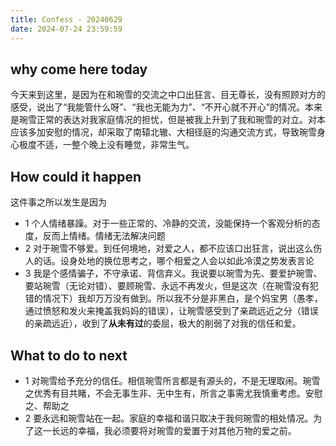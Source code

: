 ```yaml
---
title: Confess - 20240629
date: 2024-07-24 23:59:59
---
```


## why come here today

今天来到这里，是因为在和琬雪的交流之中口出狂言、目无尊长，没有照顾对方的感受，说出了“我能管什么呀”、“我也无能为力”、“不开心就不开心”的情况。本来是琬雪正常的表达对我家庭情况的担忧，但是被我上升到了我和琬雪的对立。对本应该多加安慰的情况，却采取了南辕北辙、大相径庭的沟通交流方式，导致琬雪身心极度不适，一整个晚上没有睡觉，非常生气。

## How could it happen

这件事之所以发生是因为

- 1 个人情绪暴躁。对于一些正常的、冷静的交流，没能保持一个客观分析的态度，反而上情绪。情绪无法解决问题
- 2 对于琬雪不够爱。到任何境地，对爱之人，都不应该口出狂言，说出这么伤人的话。设身处地的换位思考之，哪个相爱之人会以如此冷漠之势发表言论
- 3 我是个感情骗子，不守承诺、背信弃义。我说要以琬雪为先、要爱护琬雪、要站琬雪（无论对错）、要顾琬雪、永远不再发火，但是这次（在琬雪没有犯错的情况下）我却万万没有做到。所以我不分是非黑白，是个妈宝男（愚孝，通过愤怒和发火来掩盖我妈妈的错误），让琬雪感受到了亲疏远近之分（错误的亲疏远近），收到了**从未有过**的委屈，极大的削弱了对我的信任和爱。

## What to do to next

- 1 对琬雪给予充分的信任。相信琬雪所言都是有源头的，不是无理取闹。琬雪之优秀有目共睹，不会无事生非、无中生有，所言之事需尤我慎重考虑。安慰之、帮助之
- 2 要永远和琬雪站在一起。家庭的幸福和谐只取决于我何琬雪的相处情况。为了这一长远的幸福，我必须要将对琬雪的爱置于对其他万物的爱之前。

